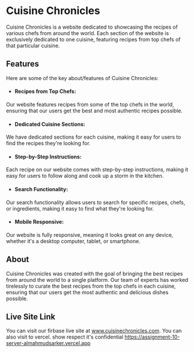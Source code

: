 # Cuisine Chronicles #
Cuisine Chronicles is a website dedicated to showcasing the recipes of various chefs from around the world. Each section of the website is exclusively dedicated to one cuisine, featuring recipes from top chefs of that particular cuisine.

## Features ##
Here are some of the key about/features of Cuisine Chronicles:
* #### Recipes from Top Chefs: ####
Our website features recipes from some of the top chefs in the world, ensuring that our users get the best and most authentic recipes possible.
* #### Dedicated Cuisine Sections: ####
We have dedicated sections for each cuisine, making it easy for users to find the recipes they're looking for.
* #### Step-by-Step Instructions: ####
Each recipe on our website comes with step-by-step instructions, making it easy for users to follow along and cook up a storm in the kitchen.
* #### Search Functionality: ####
Our search functionality allows users to search for specific recipes, chefs, or ingredients, making it easy to find what they're looking for.
* #### Mobile Responsive:  ####
Our website is fully responsive, meaning it looks great on any device, whether it's a desktop computer, tablet, or smartphone.

## About ##
Cuisine Chronicles was created with the goal of bringing the best recipes from around the world to a single platform. Our team of experts has worked tirelessly to curate the best recipes from the top chefs in each cuisine, ensuring that our users get the most authentic and delicious dishes possible.

## Live Site Link ##
You can visit our firbase live site at www.cuisinechronicles.com.
You can also visit to vercel. show respect it's confidential https://assignment-10-server-almahmudsarker.vercel.app
